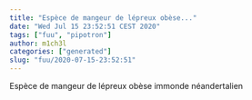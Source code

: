 ```yaml
---
title: "Espèce de mangeur de lépreux obèse..."
date: "Wed Jul 15 23:52:51 CEST 2020"
tags: ["fuu", "pipotron"]
author: m1ch3l
categories: ["generated"]
slug: "fuu/2020-07-15-23:52:51"
---
```


Espèce de mangeur de lépreux obèse immonde néandertalien
